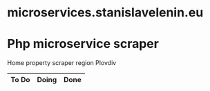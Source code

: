 # microservices.stanislavelenin.eu

<h1>Php microservice scraper</h1>

<p>Home property scraper region Plovdiv</p>


<table>
  <thead>
    <th>To Do</th>
    <th>Doing</th>
    <th>Done</th>
  </thead>
</table>
